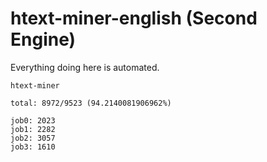 # htext-miner-english (Second Engine)

Everything doing here is automated.

```
htext-miner

total: 8972/9523 (94.2140081906962%)

job0: 2023
job1: 2282
job2: 3057
job3: 1610
```